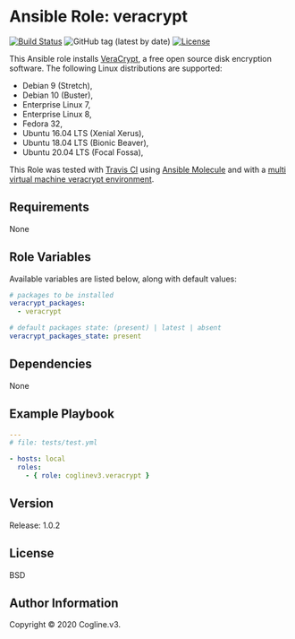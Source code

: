 # Ansible Role: veracrypt

[![Build Status](https://travis-ci.com/coglinev3/ansible-role-veracrypt.svg?branch=master)](https://travis-ci.com/coglinev3/ansible-role-veracrypt) ![GitHub tag (latest by date)](https://img.shields.io/github/v/tag/coglinev3/ansible-role-veracrypt) [![License](https://img.shields.io/badge/License-BSD%203--Clause-blue.svg)](https://raw.githubusercontent.com/coglinev3/ansible-role-veracrypt/master/LICENSE)

This Ansible role installs [VeraCrypt](https://www.veracrypt.fr/ "VeraCrypt"), a free open source disk encryption software.
The following Linux distributions are supported:

* Debian 9 (Stretch),
* Debian 10 (Buster),
* Enterprise Linux 7, 
* Enterprise Linux 8, 
* Fedora 32,
* Ubuntu 16.04 LTS (Xenial Xerus),
* Ubuntu 18.04 LTS (Bionic Beaver),
* Ubuntu 20.04 LTS (Focal Fossa),

This Role was tested with [Travis CI](https://travis-ci.com/coglinev3/ansible-role-veracrypt "Travis CI") using [Ansible Molecule](https://molecule.readthedocs.io/en/latest/# "Ansible Molecule Documentation") and  with a [multi virtual machine veracrypt environment](https://ansible-development.readthedocs.io "Environment for developing and testing Ansible roles").

## Requirements

None


## Role Variables

Available variables are listed below, along with default values:

```yml
# packages to be installed
veracrypt_packages:
  - veracrypt

# default packages state: (present) | latest | absent 
veracrypt_packages_state: present
```

## Dependencies

None


## Example Playbook

```yml
---
# file: tests/test.yml

- hosts: local
  roles:
    - { role: coglinev3.veracrypt }
```

## Version

Release: 1.0.2


## License

BSD


## Author Information

Copyright &copy; 2020 Cogline.v3.
